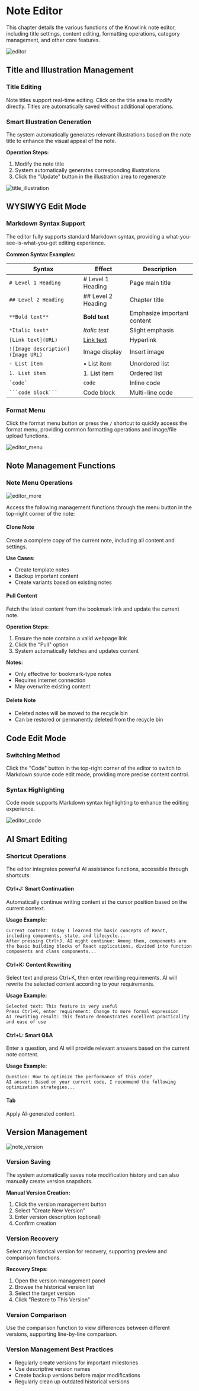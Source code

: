 # Note Editor

This chapter details the various functions of the Knowlink note editor, including title settings, content editing, formatting operations, category management, and other core features.

![editor](/editor.png)

## Title and Illustration Management

### Title Editing

Note titles support real-time editing. Click on the title area to modify directly. Titles are automatically saved without additional operations.

### Smart Illustration Generation

The system automatically generates relevant illustrations based on the note title to enhance the visual appeal of the note.

**Operation Steps:**

1. Modify the note title
2. System automatically generates corresponding illustrations
3. Click the "Update" button in the illustration area to regenerate

![title_illustration](/title_illustration.png)

## WYSIWYG Edit Mode

### Markdown Syntax Support

The editor fully supports standard Markdown syntax, providing a what-you-see-is-what-you-get editing experience.

**Common Syntax Examples:**

| Syntax                            | Effect             | Description                 |
| --------------------------------- | ------------------ | --------------------------- |
| `# Level 1 Heading`               | # Level 1 Heading  | Page main title             |
| `## Level 2 Heading`              | ## Level 2 Heading | Chapter title               |
| `**Bold text**`                   | **Bold text**      | Emphasize important content |
| `*Italic text*`                   | _Italic text_      | Slight emphasis             |
| `[Link text](URL)`                | [Link text](URL)   | Hyperlink                   |
| `![Image description](Image URL)` | Image display      | Insert image                |
| `- List item`                     | • List item        | Unordered list              |
| `1. List item`                    | 1. List item       | Ordered list                |
| `` `code` ``                      | `code`             | Inline code                 |
| ` ```code block``` `              | Code block         | Multi-line code             |

### Format Menu

Click the format menu button or press the `/` shortcut to quickly access the format menu, providing common formatting operations and image/file upload functions.

![editor_menu](/editor_menu.png)

## Note Management Functions

### Note Menu Operations

![editor_more](/editor_more.png)

Access the following management functions through the menu button in the top-right corner of the note:

#### Clone Note

Create a complete copy of the current note, including all content and settings.

**Use Cases:**

- Create template notes
- Backup important content
- Create variants based on existing notes

#### Pull Content

Fetch the latest content from the bookmark link and update the current note.

**Operation Steps:**

1. Ensure the note contains a valid webpage link
2. Click the "Pull" option
3. System automatically fetches and updates content

**Notes:**

- Only effective for bookmark-type notes
- Requires internet connection
- May overwrite existing content

#### Delete Note

- Deleted notes will be moved to the recycle bin
- Can be restored or permanently deleted from the recycle bin

## Code Edit Mode

### Switching Method

Click the "Code" button in the top-right corner of the editor to switch to Markdown source code edit mode, providing more precise content control.

### Syntax Highlighting

Code mode supports Markdown syntax highlighting to enhance the editing experience.

![editor_code](/editor_code.png)

## AI Smart Editing

### Shortcut Operations

The editor integrates powerful AI assistance functions, accessible through shortcuts:

#### Ctrl+J: Smart Continuation

Automatically continue writing content at the cursor position based on the current context.

**Usage Example:**

```
Current content: Today I learned the basic concepts of React, including components, state, and lifecycle...
After pressing Ctrl+J, AI might continue: Among them, components are the basic building blocks of React applications, divided into function components and class components...
```

#### Ctrl+K: Content Rewriting

Select text and press Ctrl+K, then enter rewriting requirements. AI will rewrite the selected content according to your requirements.

**Usage Example:**

```
Selected text: This feature is very useful
Press Ctrl+K, enter requirement: Change to more formal expression
AI rewriting result: This feature demonstrates excellent practicality and ease of use
```

#### Ctrl+L: Smart Q&A

Enter a question, and AI will provide relevant answers based on the current note content.

**Usage Example:**

```
Question: How to optimize the performance of this code?
AI answer: Based on your current code, I recommend the following optimization strategies...
```

#### Tab

Apply AI-generated content.

## Version Management

![note_version](/note_version.png)

### Version Saving

The system automatically saves note modification history and can also manually create version snapshots.

**Manual Version Creation:**

1. Click the version management button
2. Select "Create New Version"
3. Enter version description (optional)
4. Confirm creation

### Version Recovery

Select any historical version for recovery, supporting preview and comparison functions.

**Recovery Steps:**

1. Open the version management panel
2. Browse the historical version list
3. Select the target version
4. Click "Restore to This Version"

### Version Comparison

Use the comparison function to view differences between different versions, supporting line-by-line comparison.

### Version Management Best Practices

- Regularly create versions for important milestones
- Use descriptive version names
- Create backup versions before major modifications
- Regularly clean up outdated historical versions
